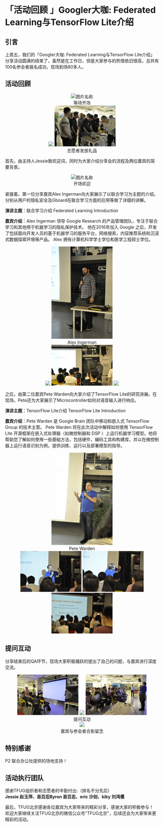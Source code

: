 # 「活动回顾 」Googler大咖: Federated Learning与TensorFlow Lite介绍

## 引言
上周五，我们的「Googler大咖: Federated Learning与TensorFlow Lite介绍」分享活动圆满的结束了，虽然是在工作日，但是大家参与的热情依旧很高，总共有100名参会者报名成功，现场到场80多人。
## 活动回顾

<center class="half">
 <img src="./2019_06_21_pics/_DSC0199.JPG" width = "300" height = "200" alt="图片名称" align=center />
 <div align="center">等待开场</div>
 </center>

<center class="half">
    <img src="./2019_06_21_pics/_DSC0111.JPG" width="200"/>    <img src="./2019_06_21_pics/_DSC0117.JPG" width="200"/>
    <div align="center">志愿者发放礼品</div>
</center>

首先，由主持人Jessie致欢迎词，同时为大家介绍分享会的流程及两位嘉宾的简要背景。
<center class="half">
    <img src="./2019_06_21_pics/_DSC0150.JPG" width = "300" height = "200" alt="图片名称" align=center />
    <div align="center">开场欢迎</div>
 </center>

紧接着，第一位分享嘉宾Alex Ingerman向大家展示了以联合学习为主题的介绍。分别从用户的隐私安全及Gboard在联合学习方面的应用等做了详细的讲解。

**演讲主题**：联合学习介绍 Federated Learning Introduction

**嘉宾介绍**：Alex Ingerman 领导 Google Research 的产品管理团队，专注于联合学习和其他用于机器学习的隐私保护技术。 他在2016年加入 Google 之后，开发了包括面向开发人员的基于机器学习的服务平台，网络搜索，内容推荐系统和沉浸式数据探索环境等产品。 Alex 拥有计算机科学学士学位和医学工程硕士学位。

<center class="half">
    <img src="./2019_06_21_pics/_DSC0304_1.jpg" width="200"/> 
    <div align="center">Alex Ingerman</div>
</center>
<center class="half">   
    <img src="./2019_06_21_pics/_DSC0232.JPG" width="200"/>
    <img src="./2019_06_21_pics/_DSC0284.JPG" width="200"/>
    <img src="./2019_06_21_pics/_DSC0263.JPG" width="200"/>
</center>

之后，由第二位嘉宾Pete Warden向大家介绍了TensorFlow Lite的研究进展。在现场，Pete还为大家展示了Microcontroller如何对语音输入进行响应。

**演讲主题**：TensorFlow Lite介绍 TensorFlow Lite Introduction

**嘉宾介绍**：Pete Warden 是 Google Brain 团队中移动和嵌入式 TensorFlow Group 的技术主管。 Pete Warden 将在此次活动中解释如何使用 TensorFlow Lite 开源框架在嵌入式处理器（如微控制器和 DSP ）上运行机器学习模型。他将帮助您了解如何使用一些基础方法，包括硬件，编码工具和构建库，并以在微控制器上运行语音识别为例，提供训练、运行以及部署模型的指导。

<center class="half">
    <img src="./2019_06_21_pics/_DSC0456_1.jpg" width="200"/> 
    <div align="center">Pete Warden</div>
</center>
<center class="half">   
    <img src="./2019_06_21_pics/_DSC0411.JPG" width="200"/>
    <img src="./2019_06_21_pics/_DSC0412.JPG" width="200"/>
    <img src="./2019_06_21_pics/_DSC0413.JPG" width="200"/>
</center>

## 提问互动
分享结束后的QA环节，现场大家积极踊跃的提出了自己的问题，与嘉宾进行深度交流。
<center class="half">
    <img src="./2019_06_21_pics/_DSC0497.JPG" width="200"/>    
    <img src="./2019_06_21_pics/_DSC0476.JPG" width="200"/>   
    <img src="./2019_06_21_pics/pete_warden_ans.jpg" width="200"/>  
    <div align="center">提问互动</div>
</center>

<center class="half">
    <img src="./2019_06_21_pics/_DSC0524.JPG"/>    
    <div align="center">嘉宾与参会者合影留念</div>
</center>

## 特别感谢
P2 联合办公社提供的场地支持！
## 活动执行团队
感谢TFUG组织者和志愿者的辛勤付出:（排名不分先后）<br>
**Jessie 赵玉萍、易百忍Byron 易百忍、eric 沙剑、kiky 刘鸿儒** 

最后，TFUG北京感谢各位嘉宾为大家带来的精彩分享，感谢大家的积极参与！<br>
欢迎大家继续关注TFUG北京的微信公众号"TFUG北京"，后续还会为大家带来更精彩的活动。
